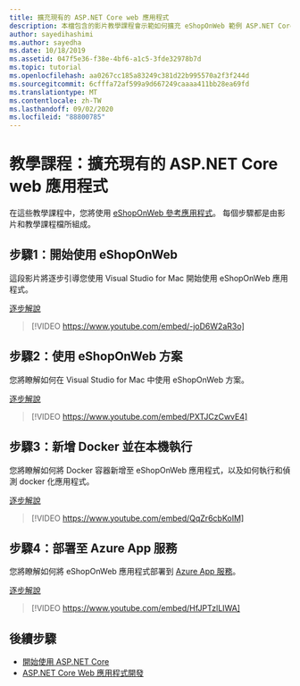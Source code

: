 ```yaml
---
title: 擴充現有的 ASP.NET Core web 應用程式
description: 本檔包含的影片教學課程會示範如何擴充 eShopOnWeb 範例 ASP.NET Core 應用程式。
author: sayedihashimi
ms.author: sayedha
ms.date: 10/18/2019
ms.assetid: 047f5e36-f38e-4bf6-a1c5-3fde32978b7d
ms.topic: tutorial
ms.openlocfilehash: aa0267cc185a83249c381d22b995570a2f3f244d
ms.sourcegitcommit: 6cfffa72af599a9d667249caaaa411bb28ea69fd
ms.translationtype: MT
ms.contentlocale: zh-TW
ms.lasthandoff: 09/02/2020
ms.locfileid: "88800785"
---
```

# <a name="tutorial-extending-an-existing-aspnet-core-web-application"></a>教學課程：擴充現有的 ASP.NET Core web 應用程式

在這些教學課程中，您將使用 [eShopOnWeb 參考應用程式](https://github.com/dotnet-architecture/eShopOnWeb)。 每個步驟都是由影片和教學課程檔所組成。

## <a name="step-1-getting-started-with-eshoponweb"></a>步驟1：開始使用 eShopOnWeb

這段影片將逐步引導您使用 Visual Studio for Mac 開始使用 eShopOnWeb 應用程式。

[逐步解說](https://github.com/dotnet-architecture/eShopOnWeb/wiki/Getting-Started-for-Beginners-with-Visual-Studio-for-Mac)

> [!VIDEO https://www.youtube.com/embed/-joD6W2aR3o]

## <a name="step-2-working-with-the-eshoponweb-solution"></a>步驟2：使用 eShopOnWeb 方案

您將瞭解如何在 Visual Studio for Mac 中使用 eShopOnWeb 方案。

[逐步解說](https://github.com/dotnet-architecture/eShopOnWeb/wiki/Working-with-the-Project-and-Adding-New-Features-using-Visual-Studio-for-Mac)

> [!VIDEO https://www.youtube.com/embed/PXTJCzCwvE4]

## <a name="step-3-adding-docker-and-running-it-locally"></a>步驟3：新增 Docker 並在本機執行

您將瞭解如何將 Docker 容器新增至 eShopOnWeb 應用程式，以及如何執行和偵測 docker 化應用程式。

[逐步解說](https://github.com/dotnet-architecture/eShopOnWeb/wiki/03b.-Running-Locally-on-a-Linux-Container-from-Visual-Studio-for-Mac)

> [!VIDEO https://www.youtube.com/embed/QqZr6cbKoIM]

## <a name="step-4-deploying-to-azure-app-services"></a>步驟4：部署至 Azure App 服務

您將瞭解如何將 eShopOnWeb 應用程式部署到 [Azure App 服務](https://azure.microsoft.com/services/app-service/)。

[逐步解說](https://github.com/dotnet-architecture/eShopOnWeb/wiki/01b.-Deploying-to-Azure-App-Service-from-Visual-Studio-for-Mac)

> [!VIDEO https://www.youtube.com/embed/HfJPTzlLIWA]

## <a name="next-steps"></a>後續步驟

 - [開始使用 ASP.NET Core](asp-net-core.md)
 - [ASP.NET Core Web 應用程式開發](web-app-deployment.md)
